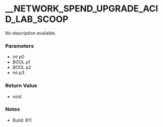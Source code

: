 # __NETWORK_SPEND_UPGRADE_ACID_LAB_SCOOP

No description available.

### Parameters
* int p0
* BOOL p1
* BOOL p2
* int p3

### Return Value
* void

### Notes
* Build: 811

